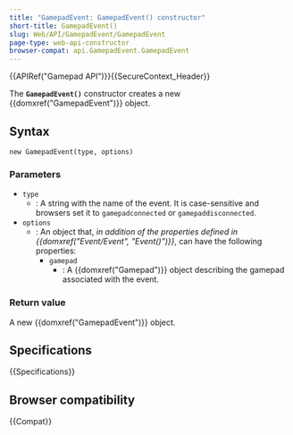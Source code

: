 ```yaml
---
title: "GamepadEvent: GamepadEvent() constructor"
short-title: GamepadEvent()
slug: Web/API/GamepadEvent/GamepadEvent
page-type: web-api-constructor
browser-compat: api.GamepadEvent.GamepadEvent
---
```


{{APIRef("Gamepad API")}}{{SecureContext_Header}}

The **`GamepadEvent()`** constructor creates a new {{domxref("GamepadEvent")}} object.

## Syntax

```js-nolint
new GamepadEvent(type, options)
```

### Parameters

- `type`
  - : A string with the name of the event.
    It is case-sensitive and browsers set it to `gamepadconnected` or `gamepaddisconnected`.
- `options`
  - : An object that, _in addition of the properties defined in {{domxref("Event/Event", "Event()")}}_, can have the following properties:
    - `gamepad`
      - : A {{domxref("Gamepad")}} object describing the gamepad associated with the event.

### Return value

A new {{domxref("GamepadEvent")}} object.

## Specifications

{{Specifications}}

## Browser compatibility

{{Compat}}
